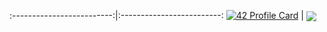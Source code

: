 <!-- [![42 Profile Card](https://1337-readme.vercel.app/api/profile?cursus=42&dark=true&email=hide&leet_logo=hide&login=afaragi)](https://github.com/biggymarley)
 -->
<!-- <a href="https://github.com/biggymarley?tab=repositories">
  <img align="center" src="https://github-readme-stats.vercel.app/api/top-langs/?username=biggymarley&theme=dark"/>
</a> -->

:-------------------------:|:-------------------------:
[![42 Profile Card](https://1337-readme.vercel.app/api/profile?cursus=42&dark=true&email=hide&leet_logo=hide&login=afaragi)](https://github.com/biggymarley)  | <a href="https://github.com/biggymarley?tab=repositories">
 <img align="center" src="https://github-readme-stats.vercel.app/api?username=biggymarley&line_height=40&show_icons=true&theme=dark">
</a>
